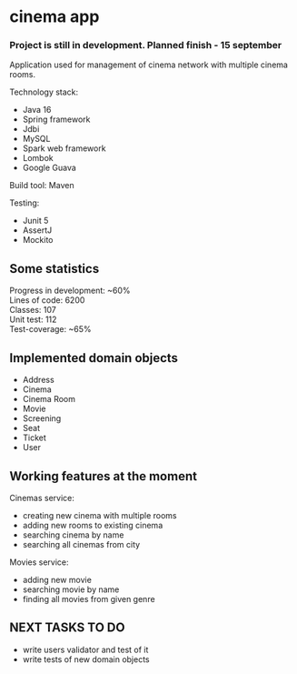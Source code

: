 # cinema app
### Project is still in development. Planned finish - 15 september

Application used for management of cinema network with multiple cinema rooms.  

Technology stack:  

- Java 16
- Spring framework
- Jdbi
- MySQL
- Spark web framework
- Lombok
- Google Guava

Build tool: Maven

Testing:

- Junit 5
- AssertJ
- Mockito

## Some statistics

Progress in development: ~60%  
Lines of code: 6200   
Classes: 107  
Unit test: 112  
Test-coverage: ~65% 

## Implemented domain objects

- Address  
- Cinema  
- Cinema Room  
- Movie  
- Screening  
- Seat  
- Ticket  
- User  


## Working features at the moment

Cinemas service:

- creating new cinema with multiple rooms
- adding new rooms to existing cinema
- searching cinema by name
- searching all cinemas from city

Movies service:

- adding new movie
- searching movie by name
- finding all movies from given genre


## NEXT TASKS TO DO

- write users validator and test of it
- write tests of new domain objects




